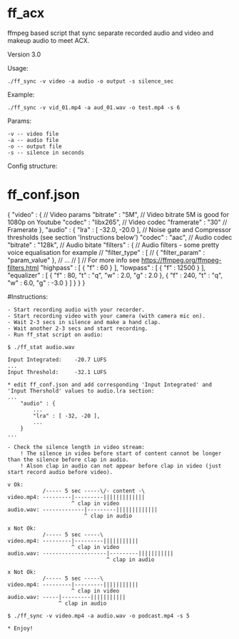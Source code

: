 # ff_acx
ffmpeg based script that sync separate recorded audio and video and makeup audio to meet ACX.

Version 3.0

Usage:

    ./ff_sync -v video -a audio -o output -s silence_sec

Example:

    ./ff_sync -v vid_01.mp4 -a aud_01.wav -o test.mp4 -s 6

Params:

    -v -- video file
    -a -- audio file
    -o -- output file
    -s -- silence in seconds

Config structure:
# ff_conf.json

{
    "video" : {                         // Video params
        "bitrate"   : "5M",             // Video bitrate 5M is good for 1080p on Youtube
        "codec"     : "libx265",        // Video codec
        "framerate" : "30"              // Framerate
    },
    "audio" : {
        "lra"     : [ -32.0, -20.0 ],   // Noise gate and Compressor thresholds (see section 'Instructions below')
        "codec"   : "aac",              // Audio codec
        "bitrate" : "128k",             // Audio bitate
        "filters" : {                   // Audio filters - some pretty voice equalisation for example
                                        // "filter_type" : [
                                        //      { "filter_param" : "param_value" },
                                        //      ...
                                        // ]
                                        // For more info see <https://ffmpeg.org/ffmpeg-filters.html>
            "highpass"  : [ { "f" : 60    } ],
            "lowpass"   : [ { "f" : 12500 } ],
            "equalizer" : [
                { "f" : 80,   "t" : "q", "w" : 2.0, "g" :  2.0 },
                { "f" : 240,  "t" : "q", "w" : 6.0, "g" : -3.0 }
            ]
        }
    }
}

#Instructions:

    - Start recording audio with your recorder.
    - Start recording video with your camera (with camera mic on).
    - Wait 2-3 secs in silence and make a hand clap.
    - Wait another 2-3 secs and start recording.
    - Run ff_stat script on audio:

    $ ./ff_stat audio.wav

    Input Integrated:    -20.7 LUFS
    ...
    Input Threshold:     -32.1 LUFS

    * edit ff_conf.json and add corresponding 'Input Integrated' and 'Input Thershold' values to audio.lra section:
    ...
        "audio" : {
            ...
            "lra" : [ -32, -20 ],
            ...
        }
    ...

    - Check the silence length in video stream:
        ! The silence in video before start of content cannot be longer than the silence before clap in audio.
        ! Alson clap in audio can not appear before clap in video (just start record audio before video).

    v Ok:
               /----- 5 sec -----\/- content -\
    video.mp4: ---------|---------|||||||||||||
                        ^ clap in video
    audio.wav: -------------|---------|||||||||||||
                            ^ clap in audio

    x Not Ok:
               /----- 5 sec -----\
    video.mp4: ---------|---------|||||||||||
                        ^ clap in video
    audio.wav: --------------------|---------|||||||||||
                                   ^ clap in audio

    x Not Ok:
               /----- 5 sec -----\
    video.mp4: ---------|---------|||||||||||
                        ^ clap in video
    audio.wav: -----|---------|||||||||||
                    ^ clap in audio

    $ ./ff_sync -v video.mp4 -a audio.wav -o podcast.mp4 -s 5

    * Enjoy!
